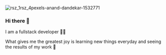 
![rsz_1rsz_4pexels-anand-dandekar-1532771](https://user-images.githubusercontent.com/54028278/225720327-4ebeb7a1-ed24-4a43-9261-73e508f0c120.jpg)

### Hi there 👋

I am a fullstack developer 👩‍💻                                                      
<!-- -->
What gives me the greatest joy is learning new things everyday and seeing the results of my work 💙

<!--
**904756/904756** is a ✨ _special_ ✨ repository because its `README.md` (this file) appears on your GitHub profile.

-->
